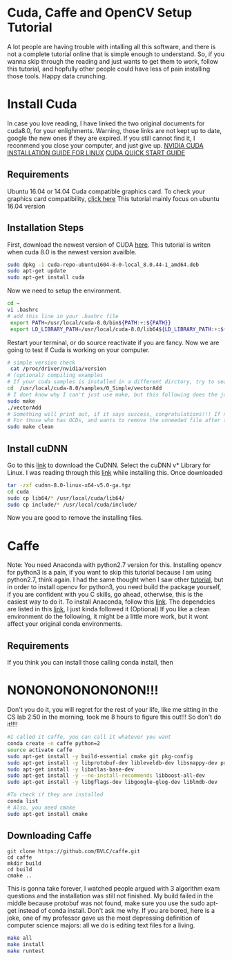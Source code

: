 # Cuda, Caffe and OpenCV Setup Tutorial
A lot people are having trouble with intalling all this software, and there is not a complete tutorial online that is simple enough to understand. So, if you wanna skip through the reading and just wants to get them to work, follow this tutorial, and hopfully other people could have less of pain installing those tools. Happy data crunching.
# Install Cuda
In case you love reading, I have linked the two original documents for cuda8.0, for your enlighments. Warning, those links are not kept up to date, google the new ones if they are expired. If you still cannot find it, I reconmend you close your computer, and just give up. 
[NVIDIA CUDA INSTALLATION GUIDE FOR LINUX](http://developer.download.nvidia.com/compute/cuda/8.0/secure/prod/docs/sidebar/CUDA_Installation_Guide_Linux.pdf?autho=1486081900_0d6e525ee91f25dde4aa11da0915d586&file=CUDA_Installation_Guide_Linux.pdf)
[CUDA QUICK START GUIDE](http://developer.download.nvidia.com/compute/cuda/8.0/secure/prod/docs/sidebar/CUDA_Quick_Start_Guide.pdf?autho=1486081901_177ba14ed3eb0ef5c101a99e4cb02ad6&file=CUDA_Quick_Start_Guide.pdf)
## Requirements 
Ubuntu 16.04 or 14.04
Cuda compatible graphics card. To check your graphics card compatibility, [click here](https://developer.nvidia.com/cuda-gpus)
This tutorial mainly focus on ubuntu 16.04 version 
## Installation Steps
First, download the newest version of CUDA [here](https://developer.nvidia.com/cuda-downloads). This tutorial is writen when cuda 8.0 is the newest version availble.
```bash
sudo dpkg -i cuda-repo-ubuntu1604-8-0-local_8.0.44-1_amd64.deb
sudo apt-get update
sudo apt-get install cuda
```
Now we need to setup the environment.
```bash
cd ~
vi .bashrc
# add this line in your .bashrc file
 export PATH=/usr/local/cuda-8.0/bin${PATH:+:${PATH}}
 export LD_LIBRARY_PATH=/usr/local/cuda-8.0/lib64${LD_LIBRARY_PATH:+:${LD_LIBRARY_PATH}}
```
Restart your terminal, or do source reactivate if you are fancy. Now we are going to test if Cuda is working on your computer.
```bash
# simple version check
 cat /proc/driver/nvidia/version
# (optional) compiling examples
# If your cuda samples is installed in a different dirctory, try to search it. If you still cannot find it, just google how to find it.
cd  /usr/local/cuda-8.0/samples/0_Simple/vectorAdd
# I dont know why I can't just use make, but this following does the job
sudo make
./vectorAdd
# Something will print out, if it says success, congratulations!!! If not, go to the official documents, I can't help you.
# For those who has OCDs, and wants to remove the unneeded file after this 
sudo make clean
```
## Install cuDNN
Go to this [link](https://developer.nvidia.com/rdp/cudnn-download) to download the CuDNN. Select the cuDNN v* Library for Linux. I was reading through this [link](http://www.pyimagesearch.com/2016/07/04/how-to-install-cuda-toolkit-and-cudnn-for-deep-learning/) while installing this.
Once downloaded
```bash
tar -zxf cudnn-8.0-linux-x64-v5.0-ga.tgz
cd cuda
sudo cp lib64/* /usr/local/cuda/lib64/
sudo cp include/* /usr/local/cuda/include/
```
Now you are good to remove the installing files.
# Caffe
Note: You need Anaconda with python2.7 version for this. Installing opencv for python3 is a pain, if you want to skip this tutorial because I am using python2.7, think again. I had the same thought when I saw other [tutorial](https://yangcha.github.io/Caffe-Conda/), but in order to install opencv for python3, you need build the package yourself, if you are confident with you C skills, go ahead, otherwise, this is the easiest way to do it. To install Anaconda, follow this [link](https://www.continuum.io/downloads).
The dependcies are listed in this [link](http://caffe.berkeleyvision.org/installation.html), I just kinda followed it
(Optional) If you like a clean environment do the following, it might be a little more work, but it wont affect your original conda environments.
## Requirements
If you think you can install those calling conda install, then 
# NONONONONONONON!!!
Don't you do it, you will regret for the rest of your life, like me sitting in the CS lab 2:50 in the morning, took me 8 hours to figure this out!!! So don't do it!!!!
```bash
#I called it caffe, you can call it whatever you want
conda create -n caffe python=2
source activate caffe
sudo apt-get install -y build-essential cmake git pkg-config
sudo apt-get install -y libprotobuf-dev libleveldb-dev libsnappy-dev protobuf-compiler
sudo apt-get install -y libatlas-base-dev 
sudo apt-get install -y --no-install-recommends libboost-all-dev
sudo apt-get install -y libgflags-dev libgoogle-glog-dev liblmdb-dev

#To check if they are installed
conda list
# Also, you need cmake
sudo apt-get install cmake
```
## Downloading Caffe
```
git clone https://github.com/BVLC/caffe.git
cd caffe
mkdir build
cd build
cmake ..
```
This is gonna take forever, I watched people argued with 3 algorithm exam questions and the installation was still not finished.
My build failed in the middle because protobuf was not found, make sure you use the sudo apt-get instead of conda install. Don't ask me why. If you are bored, here is a joke, one of my professor gave us the most depressing definition of computer science majors: all we do is editing text files for a living.
```bash
make all
make install
make runtest
```

